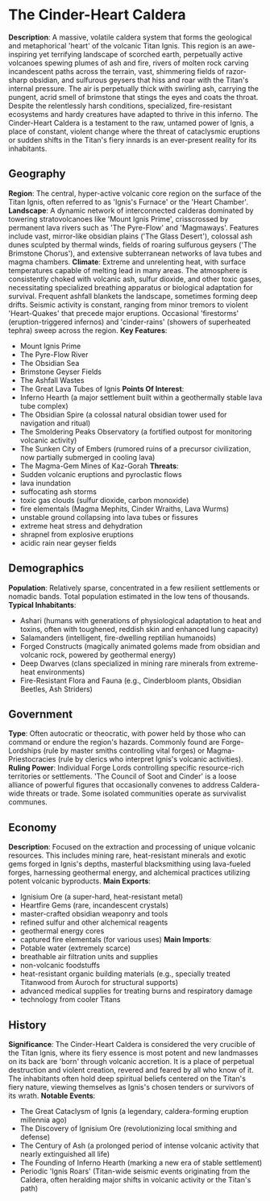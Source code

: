 
# The Cinder-Heart Caldera
**Description**: A massive, volatile caldera system that forms the geological and metaphorical 'heart' of the volcanic Titan Ignis. This region is an awe-inspiring yet terrifying landscape of scorched earth, perpetually active volcanoes spewing plumes of ash and fire, rivers of molten rock carving incandescent paths across the terrain, vast, shimmering fields of razor-sharp obsidian, and sulfurous geysers that hiss and roar with the Titan's internal pressure. The air is perpetually thick with swirling ash, carrying the pungent, acrid smell of brimstone that stings the eyes and coats the throat. Despite the relentlessly harsh conditions, specialized, fire-resistant ecosystems and hardy creatures have adapted to thrive in this inferno. The Cinder-Heart Caldera is a testament to the raw, untamed power of Ignis, a place of constant, violent change where the threat of cataclysmic eruptions or sudden shifts in the Titan's fiery innards is an ever-present reality for its inhabitants.

## Geography
**Region**: The central, hyper-active volcanic core region on the surface of the Titan Ignis, often referred to as 'Ignis's Furnace' or the 'Heart Chamber'.
**Landscape**: A dynamic network of interconnected calderas dominated by towering stratovolcanoes like 'Mount Ignis Prime', crisscrossed by permanent lava rivers such as 'The Pyre-Flow' and 'Magmaways'. Features include vast, mirror-like obsidian plains ('The Glass Desert'), colossal ash dunes sculpted by thermal winds, fields of roaring sulfurous geysers ('The Brimstone Chorus'), and extensive subterranean networks of lava tubes and magma chambers.
**Climate**: Extreme and unrelenting heat, with surface temperatures capable of melting lead in many areas. The atmosphere is consistently choked with volcanic ash, sulfur dioxide, and other toxic gases, necessitating specialized breathing apparatus or biological adaptation for survival. Frequent ashfall blankets the landscape, sometimes forming deep drifts. Seismic activity is constant, ranging from minor tremors to violent 'Heart-Quakes' that precede major eruptions. Occasional 'firestorms' (eruption-triggered infernos) and 'cinder-rains' (showers of superheated tephra) sweep across the region.
**Key Features**:
- Mount Ignis Prime
- The Pyre-Flow River
- The Obsidian Sea
- Brimstone Geyser Fields
- The Ashfall Wastes
- The Great Lava Tubes of Ignis
**Points Of Interest**:
- Inferno Hearth (a major settlement built within a geothermally stable lava tube complex)
- The Obsidian Spire (a colossal natural obsidian tower used for navigation and ritual)
- The Smoldering Peaks Observatory (a fortified outpost for monitoring volcanic activity)
- The Sunken City of Embers (rumored ruins of a precursor civilization, now partially submerged in cooling lava)
- The Magma-Gem Mines of Kaz-Gorah
**Threats**:
- Sudden volcanic eruptions and pyroclastic flows
- lava inundation
- suffocating ash storms
- toxic gas clouds (sulfur dioxide, carbon monoxide)
- fire elementals (Magma Mephits, Cinder Wraiths, Lava Wurms)
- unstable ground collapsing into lava tubes or fissures
- extreme heat stress and dehydration
- shrapnel from explosive eruptions
- acidic rain near geyser fields

## Demographics
**Population**: Relatively sparse, concentrated in a few resilient settlements or nomadic bands. Total population estimated in the low tens of thousands.
**Typical Inhabitants**:
- Ashari (humans with generations of physiological adaptation to heat and toxins, often with toughened, reddish skin and enhanced lung capacity)
- Salamanders (intelligent, fire-dwelling reptilian humanoids)
- Forged Constructs (magically animated golems made from obsidian and volcanic rock, powered by geothermal energy)
- Deep Dwarves (clans specialized in mining rare minerals from extreme-heat environments)
- Fire-Resistant Flora and Fauna (e.g., Cinderbloom plants, Obsidian Beetles, Ash Striders)

## Government
**Type**: Often autocratic or theocratic, with power held by those who can command or endure the region's hazards. Commonly found are Forge-Lordships (rule by master smiths controlling vital forges) or Magma-Priestocracies (rule by clerics who interpret Ignis's volcanic activities).
**Ruling Power**: Individual Forge Lords controlling specific resource-rich territories or settlements. 'The Council of Soot and Cinder' is a loose alliance of powerful figures that occasionally convenes to address Caldera-wide threats or trade. Some isolated communities operate as survivalist communes.

## Economy
**Description**: Focused on the extraction and processing of unique volcanic resources. This includes mining rare, heat-resistant minerals and exotic gems forged in Ignis's depths, masterful blacksmithing using lava-fueled forges, harnessing geothermal energy, and alchemical practices utilizing potent volcanic byproducts.
**Main Exports**:
- Ignisium Ore (a super-hard, heat-resistant metal)
- Heartfire Gems (rare, incandescent crystals)
- master-crafted obsidian weaponry and tools
- refined sulfur and other alchemical reagents
- geothermal energy cores
- captured fire elementals (for various uses)
**Main Imports**:
- Potable water (extremely scarce)
- breathable air filtration units and supplies
- non-volcanic foodstuffs
- heat-resistant organic building materials (e.g., specially treated Titanwood from Auroch for structural supports)
- advanced medical supplies for treating burns and respiratory damage
- technology from cooler Titans

## History
**Significance**: The Cinder-Heart Caldera is considered the very crucible of the Titan Ignis, where its fiery essence is most potent and new landmasses on its back are 'born' through volcanic accretion. It is a place of perpetual destruction and violent creation, revered and feared by all who know of it. The inhabitants often hold deep spiritual beliefs centered on the Titan's fiery nature, viewing themselves as Ignis's chosen tenders or survivors of its wrath.
**Notable Events**:
- The Great Cataclysm of Ignis (a legendary, caldera-forming eruption millennia ago)
- The Discovery of Ignisium Ore (revolutionizing local smithing and defense)
- The Century of Ash (a prolonged period of intense volcanic activity that nearly extinguished all life)
- The Founding of Inferno Hearth (marking a new era of stable settlement)
- Periodic 'Ignis Roars' (Titan-wide seismic events originating from the Caldera, often heralding major shifts in volcanic activity or the Titan's path)
